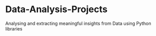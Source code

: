 # Data-Analysis-Projects
Analysing and extracting meaningful insights from Data using Python libraries
